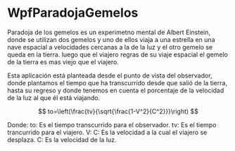 # WpfParadojaGemelos
 Paradoja de los gemelos es un experimetno mental de Albert Einstein, donde se utilizan dos gemelos y uno de ellos viaja a una estrella en una nave espacial a  velocidades cercanas a la de la luz y el otro gemelo se queda en la tierra. luego que el viajero regras de su viaje espacial el gemelo de la tierra es mas viejo que el viajero.
 
 Esta aplicación está planteada desde el punto de vista del observador, donde plantamos el tiempo que ha transcurrido desde que salió de la tierra, hasta su regreso y donde tenemos en cuenta el porcentaje de la velocidad de la luz al que él está viajando.


$$
to=\left(\frac{tv}{\sqrt{\frac{1-V^2}{C^2}}}\right)
$$

Donde:
to: Es el tiempo transcurrido para el observador.
tv: Es el tiempo trancurrido para el viajero.
V:  C:  Es la velocidad a la cual el viajero se desplaza.
C:  Es la velocidad de la luz.
